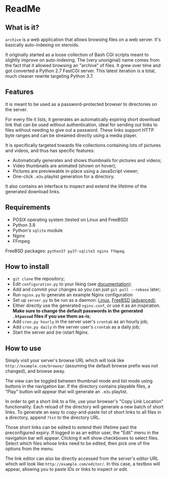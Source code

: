 ReadMe
======

What is it?
-----------

`archive` is a web application that allows browsing files on a web server. It's basically auto-indexing on steroids.

It originally started as a loose collection of Bash CGI scripts meant to slightly improve on auto-indexing. The (very unoriginal) name comes from the fact that it allowed browsing an "archive" of files. It grew over time and got converted a Python 2.7 FastCGI server. This latest iteration is a total, much cleaner rewrite targeting Python 3.7.

Features
--------

It is meant to be used as a password-protected browser to directories on the server.

For every file it lists, it generates an automatically expiring short download link that can be used without authentication, ideal for sending out links to files without needing to give out a password. These links support HTTP byte ranges and can be streamed directly using a media player.

It is specifically targeted towards file collections containing lots of pictures and videos, and thus has specific features:

- Automatically generates and shows thumbnails for pictures and videos;
- Video thumbnails are animated (shown on hover);
- Pictures are previewable in-place using a JavaScript viewer;
- One-click `.m3u` playlist generation for a directory.

It also contains an interface to inspect and extend the lifetime of the generated download links.

Requirements
------------

- POSIX operating system (tested on Linux and FreeBSD)
- Python 3.8
- Python's `sqlite` module
- Nginx
- FFmpeg

FreeBSD packages: `python37 py37-sqlite3 nginx ffmpeg`.

How to install
--------------

- `git clone` the repository;
- Edit `configuration.py` to your liking (see [documentation](documentation/configuration.md));
- Add and commit your changes so you can just `git pull --rebase` later;
- Run `nginx.py` to generate an example Nginx configuration
- Set up `server.py` to be run as a daemon: [Linux](https://www.freedesktop.org/software/systemd/man/systemd.service.html), [FreeBSD](https://www.freebsd.org/doc/en/books/porters-handbook/rc-scripts.html) [(advanced)](https://www.freebsd.org/doc/en_US.ISO8859-1/articles/rc-scripting/);
- Either directly use the generated `nginx.conf`, or use it as an inspiration. **Make sure to change the default passwords in the generated `.htpasswd` files if you use them as-is**;
- Add `cron.py hourly` in the server user's `crontab` as an hourly job;
- Add `cron.py daily` in the server user's `crontab` as a daily job;
- Start the server and (re-)start Nginx.

How to use
----------

Simply visit your server's browse URL which will look like `http://example.com/browse/` (assuming the default browse prefix was not changed), and browse away.

The view can be toggled between thumbnail mode and list mode using buttons in the navigation bar. If the directory contains playable files, a "Play" button will appear that will generate an `.m3u` playlist.

In order to get a short link to a file, use your browser's "Copy Link Location" functionality. Each reload of the directory will generate a new batch of short links. To generate an easy to copy-and-paste list of short links to all files in a directory, append `?txt` to the directory URL.

Those short links can be edited to extend their lifetime past the preconfigured expiry. If logged in as an editor user, the "Edit" menu in the navigation bar will appear. Clicking it will show checkboxes to select files. Select which files whose links need to be edited, then pick one of the options from the menu.

The link editor can also be directly accessed from the server's editor URL which will look like `http://example.com/editor/`. In this case, a textbox will appear, allowing you to paste IDs or links to inspect or edit.
